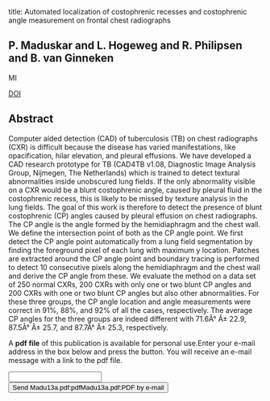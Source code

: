 title: Automated localization of costophrenic recesses and costophrenic angle measurement on frontal chest radiographs

## P. Maduskar and L. Hogeweg and R. Philipsen and B. van Ginneken
MI

<a href="https://doi.org/10.1117/12.2008239">DOI</a>

## Abstract
Computer aided detection (CAD) of tuberculosis (TB) on chest radiographs (CXR) is difficult because the disease has varied manifestations, like opacification, hilar elevation, and pleural effusions. We have developed a CAD research prototype for TB (CAD4TB v1.08, Diagnostic Image Analysis Group, Nijmegen, The Netherlands) which is trained to detect textural abnormalities inside unobscured lung fields. If the only abnormality visible on a CXR would be a blunt costophrenic angle, caused by pleural fluid in the costophrenic recess, this is likely to be missed by texture analysis in the lung fields. The goal of this work is therefore to detect the presence of blunt costophrenic (CP) angles caused by pleural effusion on chest radiographs. The CP angle is the angle formed by the hemidiaphragm and the chest wall. We define the intersection point of both as the CP angle point. We first detect the CP angle point automatically from a lung field segmentation by finding the foreground pixel of each lung with maximum y location. Patches are extracted around the CP angle point and boundary tracing is performed to detect 10 consecutive pixels along the hemidiaphragm and the chest wall and derive the CP angle from these. We evaluate the method on a data set of 250 normal CXRs, 200 CXRs with only one or two blunt CP angles and 200 CXRs with one or two blunt CP angles but also other abnormalities. For these three groups, the CP angle location and angle measurements were correct in 91%, 88%, and 92% of all the cases, respectively. The average CP angles for the three groups are indeed different with 71.6Â° Â± 22.9, 87.5Â° Â± 25.7, and 87.7Â° Â± 25.3, respectively.

A <b>pdf file</b> of this publication is available for personal use.Enter your e-mail address in the box below and press the button. You will receive an e-mail message with a link to the pdf file.
<form action="sender.php">  <input type="text" name="email">  <input type="submit" value="Send Madu13a.pdf:pdfMadu13a.pdf:PDF by e-mail"></form>